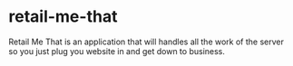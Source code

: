 # retail-me-that
Retail Me That is an application that will handles all the work of the server so you just plug you website in and get down to business.
